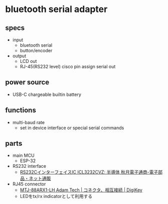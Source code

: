 # bluetooth serial adapter

## specs
- input
  - bluetooth serial
  - button/encoder
- output
  - LCD out
  - RJ-45(RS232 level) cisco pin assign serial out

## power source
- USB-C chargeable builtin battery

## functions
- multi-baud rate
  - set in device interface or special serial commands

## parts
- main MCU
  - ESP-32
- RS232 interface 
  - [RS232CインターフェイスIC ICL3232CVZ: 半導体 秋月電子通商-電子部品・ネット通販](https://akizukidenshi.com/catalog/g/g102375/)
- RJ45 connector
  - [MTJ-88ARX1-LH Adam Tech | コネクタ、相互接続 | DigiKey](https://www.digikey.jp/ja/products/detail/adam-tech/MTJ-88ARX1-LH/9832414?s=N4IgTCBcDaILIBUBSBaAHGgggJQBoEYUAZACRAF0BfIA)
  - LEDをtx/rx indicatorとして利用する
